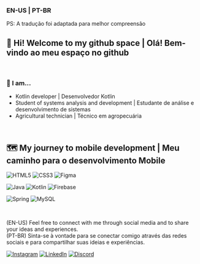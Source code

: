 ### EN-US | PT-BR 
<span style="vertical-align: sub;">PS: A tradução foi adaptada para melhor compreensão</span>

## 👋 Hi! Welcome to my github space | Olá! Bem-vindo ao meu espaço no github
<br>

### 🙂 I am...
- Kotlin developer | Desenvolvedor Kotlin
- Student of systems analysis and development | Estudante de análise e desenvolvimento de sistemas
- Agricultural technician | Técnico em agropecuária
 <br>
 
## 🗺 My journey to mobile development | Meu caminho para o desenvolvimento Mobile

 <div>  
 
![HTML5](https://img.shields.io/badge/html5-%23E34F26.svg?style=for-the-badge&logo=html5&logoColor=white) 
![CSS3](https://img.shields.io/badge/css3-%231572B6.svg?style=for-the-badge&logo=css3&logoColor=white)
![Figma](https://img.shields.io/badge/figma-%23F24E1E.svg?style=for-the-badge&logo=figma&logoColor=white)

![Java](https://img.shields.io/badge/java-%23ED8B00.svg?style=for-the-badge&logo=openjdk&logoColor=white)
![Kotlin](https://img.shields.io/badge/kotlin-%237F52FF.svg?style=for-the-badge&logo=kotlin&logoColor=white)
![Firebase](https://img.shields.io/badge/Firebase-039BE5?style=for-the-badge&logo=Firebase&logoColor=white)

![Spring](https://img.shields.io/badge/spring-%236DB33F.svg?style=for-the-badge&logo=spring&logoColor=white)
![MySQL](https://img.shields.io/badge/mysql-%2300f.svg?style=for-the-badge&logo=mysql&logoColor=white)

</div>

<br>

 (EN-US) Feel free to connect with me through social media and to share your ideas and experiences. <BR>
 (PT-BR) Sinta-se à vontade para se conectar comigo através das redes sociais e para compartilhar suas ideias e experiências.

[![Instagram](https://img.shields.io/badge/Instagram-%23E4405F.svg?style=for-the-badge&logo=Instagram&logoColor=white)](https://www.instagram.com/rdaniel.ro/)
[![LinkedIn](https://img.shields.io/badge/linkedin-%230077B5.svg?style=for-the-badge&logo=linkedin&logoColor=white)](https://www.linkedin.com/in/ranguiner-daniel-das-v-santos-91261222a/)
[![Discord](https://img.shields.io/badge/Discord-%235865F2.svg?style=for-the-badge&logo=discord&logoColor=white)](http://discord.com/channels/daniel_ranguiner)
